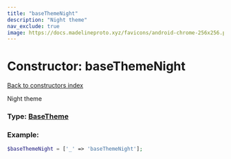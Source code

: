 ```yaml
---
title: "baseThemeNight"
description: "Night theme"
nav_exclude: true
image: https://docs.madelineproto.xyz/favicons/android-chrome-256x256.png
---
```

# Constructor: baseThemeNight  
[Back to constructors index](/API_docs/constructors/index.md)



Night theme




### Type: [BaseTheme](/API_docs/types/BaseTheme.md)


### Example:

```php
$baseThemeNight = ['_' => 'baseThemeNight'];
```  
